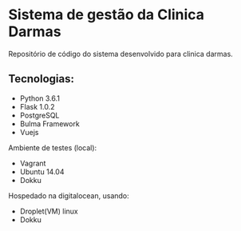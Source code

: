 # Sistema de gestão da Clinica Darmas
Repositório de código do sistema desenvolvido para clinica darmas.

## Tecnologias:

* Python 3.6.1
* Flask 1.0.2
* PostgreSQL
* Bulma Framework
* Vuejs


Ambiente de testes (local):
* Vagrant
* Ubuntu 14.04
* Dokku

Hospedado na digitalocean, usando:

* Droplet(VM) linux
* Dokku
